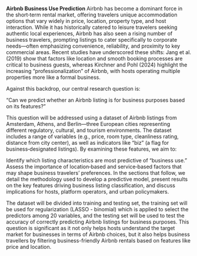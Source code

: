 **Airbnb Business Use Prediction**
Airbnb has become a dominant force in the short‐term rental market, offering travelers unique accommodation options that vary widely in price, location, property type, and host interaction. While it has historically catered to leisure travelers seeking authentic local experiences, Airbnb has also seen a rising number of business travelers, prompting listings to cater specifically to corporate needs—often emphasizing convenience, reliability, and proximity to key commercial areas. Recent studies have underscored these shifts: Jang et al. (2019) show that factors like location and smooth booking processes are critical to business guests, whereas Kirchner and Pohl (2024) highlight the increasing “professionalization” of Airbnb, with hosts operating multiple properties more like a formal business.

Against this backdrop, our central research question is:

“Can we predict whether an Airbnb listing is for business purposes based on its features?”

This question will be addressed using a dataset of Airbnb listings from Amsterdam, Athens, and Berlin—three European cities representing different regulatory, cultural, and tourism environments. The dataset includes a range of variables (e.g., price, room type, cleanliness rating, distance from city center), as well as indicators like “biz” (a flag for business‐designated listings). By examining these features, we aim to:

Identify which listing characteristics are most predictive of “business use.”
Assess the importance of location‐based and service‐based factors that may shape business travelers’ preferences.
In the sections that follow, we detail the methodology used to develop a predictive model, present results on the key features driving business listing classification, and discuss implications for hosts, platform operators, and urban policymakers.

The dataset will be divided into training and testing set, the training set will be used for regularization (LASSO - binomial) which is applied to select the predictors among 20 variables, and the testing set will be used to test the accuracy of correctly predicting Airbnb listings for business purposes. This question is significant as it not only helps hosts understand the target market for businesses in terms of Airbnb choices, but it also helps business travellers by filtering business-friendly Airbnb rentals based on features like price and location.
